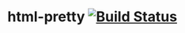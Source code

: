 html-pretty [![Build Status](https://secure.travis-ci.org/fengb/html_pretty.png)](http://travis-ci.org/fengb/html_pretty)
===========
